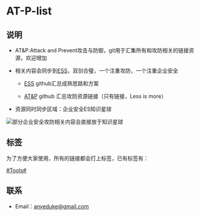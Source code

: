 # AT-P-list

## 说明

- AT&P:Attack and Prevent攻击与防御，git用于汇集所有和攻防相关的链接资源，欢迎增加

- 相关内容会同步到[ESS](https://github.com/AnyeDuke/Enterprise-Security-Skill)，双剑合璧，一个注重攻防，一个注重企业安全
    
    - [ESS](https://github.com/AnyeDuke/Enterprise-Security-Skill) github汇总成熟思路和方案
    
    - [AT&P](https://github.com/AnyeDuke/AT-P-list) github 汇总攻防资源链接（只有链接，Less is more）

- 资源同时同步区域：企业安全ES知识星球

![部分企业安全攻防相关内容会直接放于知识星球](https://github.com/AnyeDuke/Enterprise-Security-Skill/blob/master/pic/ES_20190122144409.png)


## 标签

为了方便大家使用，所有的链接都会打上标签，已有标签有：

 [#Tools#](https://github.com/AnyeDuke/AT-P-list/blob/master/Tools.md)



## 联系


- Email：anyeduke@gmail.com

